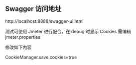 ## Swagger 访问地址

http://localhost:8888/swagger-ui.html

测试可使用 Jmeter 进行配合，在 debug 时显示 Cookies 需编辑 jmeter.properties

修改如下内容

CookieManager.save.cookies=true
